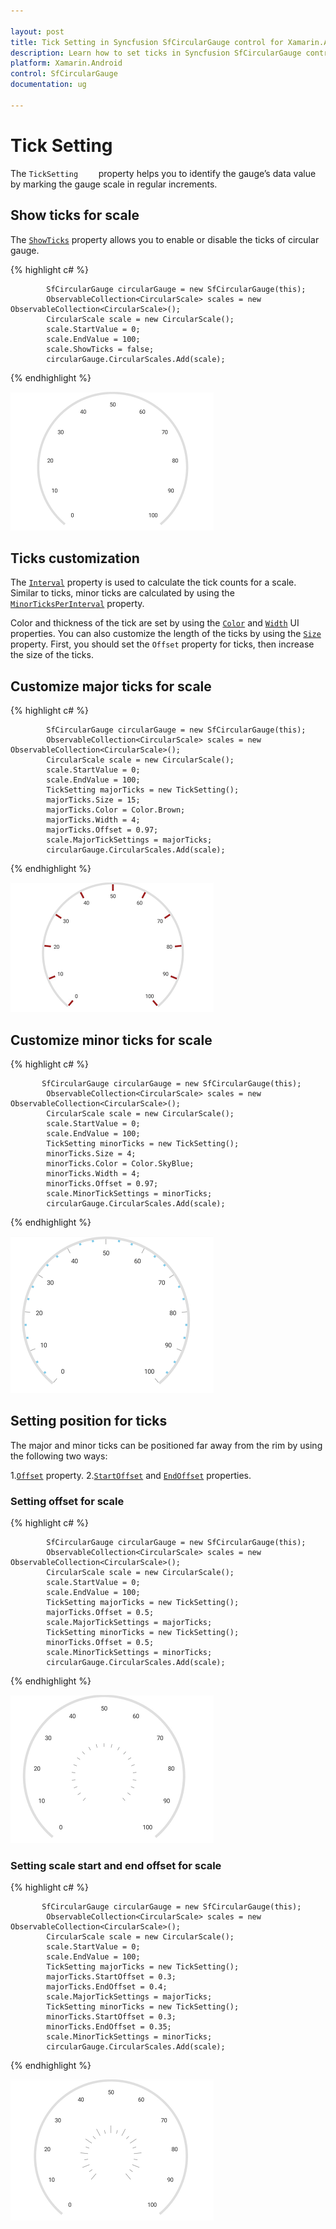 ```yaml
---

layout: post
title: Tick Setting in Syncfusion SfCircularGauge control for Xamarin.Android 
description: Learn how to set ticks in Syncfusion SfCircularGauge control
platform: Xamarin.Android
control: SfCircularGauge
documentation: ug

---
```


# Tick Setting

The `TickSetting    ` property helps you to identify the gauge’s data value by marking the gauge scale in regular increments.

## Show ticks for scale

The [`ShowTicks`](https://help.syncfusion.com/cr/cref_files/xamarin-android/sfgauge/Syncfusion.SfGauge.Android~Com.Syncfusion.Gauges.SfCircularGauge.CircularScale~ShowTicks.html) property allows you to enable or disable the ticks of circular gauge.

{% highlight c# %}

            SfCircularGauge circularGauge = new SfCircularGauge(this);
            ObservableCollection<CircularScale> scales = new ObservableCollection<CircularScale>();
            CircularScale scale = new CircularScale();
            scale.StartValue = 0;
            scale.EndValue = 100;
            scale.ShowTicks = false;
            circularGauge.CircularScales.Add(scale);

{% endhighlight %}

![](tick-setting_images/show-ticks.png)

## Ticks customization 

The [`Interval`](https://help.syncfusion.com/cr/cref_files/xamarin-android/sfgauge/Syncfusion.SfGauge.Android~Com.Syncfusion.Gauges.SfCircularGauge.CircularScale~Interval.html) property is used to calculate the tick counts for a scale. Similar to ticks, minor ticks are calculated by using the [`MinorTicksPerInterval`](https://help.syncfusion.com/cr/cref_files/xamarin-android/sfgauge/Syncfusion.SfGauge.Android~Com.Syncfusion.Gauges.SfCircularGauge.CircularScale~MinorTicksPerInterval.html) property.

Color and thickness of the tick are set by using the [`Color`](https://help.syncfusion.com/cr/cref_files/xamarin-android/sfgauge/Syncfusion.SfGauge.Android~Com.Syncfusion.Gauges.SfCircularGauge.TickSetting~Color.html) and [`Width`](https://help.syncfusion.com/cr/cref_files/xamarin-android/sfgauge/Syncfusion.SfGauge.Android~Com.Syncfusion.Gauges.SfCircularGauge.TickSetting~Width.html) UI properties. You can also customize the length of the ticks by using the  [`Size`](https://help.syncfusion.com/cr/cref_files/xamarin-android/sfgauge/Syncfusion.SfGauge.Android~Com.Syncfusion.Gauges.SfCircularGauge.TickSetting~Size.html) property. First, you should set the `Offset` property for ticks, then increase the size of the ticks.

## Customize major ticks for scale  

{% highlight c# %}

            SfCircularGauge circularGauge = new SfCircularGauge(this);
            ObservableCollection<CircularScale> scales = new ObservableCollection<CircularScale>();
            CircularScale scale = new CircularScale();
            scale.StartValue = 0;
            scale.EndValue = 100;
            TickSetting majorTicks = new TickSetting();
            majorTicks.Size = 15;
            majorTicks.Color = Color.Brown;
            majorTicks.Width = 4;
            majorTicks.Offset = 0.97;
            scale.MajorTickSettings = majorTicks;
            circularGauge.CircularScales.Add(scale);
  
{% endhighlight %}

![](tick-setting_images/majortick-customise.png)

## Customize minor ticks for scale

{% highlight c# %}

           SfCircularGauge circularGauge = new SfCircularGauge(this);
            ObservableCollection<CircularScale> scales = new ObservableCollection<CircularScale>();
            CircularScale scale = new CircularScale();
            scale.StartValue = 0;
            scale.EndValue = 100;
            TickSetting minorTicks = new TickSetting();
            minorTicks.Size = 4;
            minorTicks.Color = Color.SkyBlue;
            minorTicks.Width = 4;
            minorTicks.Offset = 0.97;
            scale.MinorTickSettings = minorTicks;
            circularGauge.CircularScales.Add(scale);
  
{% endhighlight %}

![](tick-setting_images/minortick-customise.png)

## Setting position for ticks

The major and minor ticks can be positioned far away from the rim by using the following two ways:

1.[`Offset`](https://help.syncfusion.com/cr/cref_files/xamarin-android/sfgauge/Syncfusion.SfGauge.Android~Com.Syncfusion.Gauges.SfCircularGauge.TickSetting~Offset.html) property. 
2.[`StartOffset`](https://help.syncfusion.com/cr/cref_files/xamarin-android/sfgauge/Syncfusion.SfGauge.Android~Com.Syncfusion.Gauges.SfCircularGauge.TickSetting~StartOffset.html) and [`EndOffset`](https://help.syncfusion.com/cr/cref_files/xamarin-android/sfgauge/Syncfusion.SfGauge.Android~Com.Syncfusion.Gauges.SfCircularGauge.TickSetting~EndOffset.html) properties.

### Setting offset for scale

{% highlight c# %}

            SfCircularGauge circularGauge = new SfCircularGauge(this);
            ObservableCollection<CircularScale> scales = new ObservableCollection<CircularScale>();
            CircularScale scale = new CircularScale();
            scale.StartValue = 0;
            scale.EndValue = 100;
            TickSetting majorTicks = new TickSetting();
            majorTicks.Offset = 0.5;
            scale.MajorTickSettings = majorTicks;
            TickSetting minorTicks = new TickSetting();
            minorTicks.Offset = 0.5;
            scale.MinorTickSettings = minorTicks;
            circularGauge.CircularScales.Add(scale);

{% endhighlight %}

![](tick-setting_images/offset.png)

### Setting scale start and end offset for scale

{% highlight c# %}

           SfCircularGauge circularGauge = new SfCircularGauge(this);
            ObservableCollection<CircularScale> scales = new ObservableCollection<CircularScale>();
            CircularScale scale = new CircularScale();
            scale.StartValue = 0;
            scale.EndValue = 100;
            TickSetting majorTicks = new TickSetting();
            majorTicks.StartOffset = 0.3;
            majorTicks.EndOffset = 0.4;
            scale.MajorTickSettings = majorTicks;
            TickSetting minorTicks = new TickSetting();
            minorTicks.StartOffset = 0.3;
            minorTicks.EndOffset = 0.35;
            scale.MinorTickSettings = minorTicks;
            circularGauge.CircularScales.Add(scale);
  
{% endhighlight %}

![](tick-setting_images/start-end-offset.png)